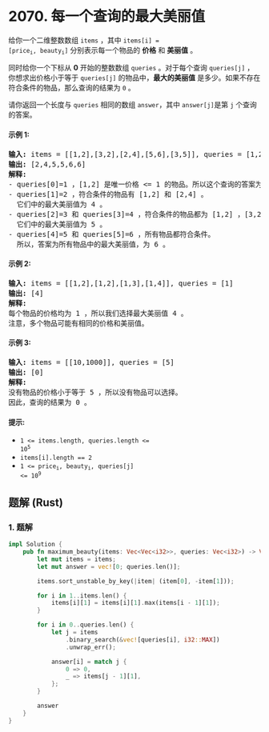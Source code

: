 # 2070. 每一个查询的最大美丽值
给你一个二维整数数组 `items` ，其中 <code>items[i] = [price<sub>i</sub>, beauty<sub>i</sub>]</code> 分别表示每一个物品的 **价格** 和 **美丽值** 。

同时给你一个下标从 **0** 开始的整数数组 `queries` 。对于每个查询 `queries[j]` ，你想求出价格小于等于 `queries[j]` 的物品中，**最大的美丽值** 是多少。如果不存在符合条件的物品，那么查询的结果为 `0` 。

请你返回一个长度与 `queries` 相同的数组 `answer`，其中 `answer[j]`是第 `j` 个查询的答案。

#### 示例 1:
<pre>
<strong>输入:</strong> items = [[1,2],[3,2],[2,4],[5,6],[3,5]], queries = [1,2,3,4,5,6]
<strong>输出:</strong> [2,4,5,5,6,6]
<strong>解释:</strong>
- queries[0]=1 ，[1,2] 是唯一价格 <= 1 的物品。所以这个查询的答案为 2 。
- queries[1]=2 ，符合条件的物品有 [1,2] 和 [2,4] 。
  它们中的最大美丽值为 4 。
- queries[2]=3 和 queries[3]=4 ，符合条件的物品都为 [1,2] ，[3,2] ，[2,4] 和 [3,5] 。
  它们中的最大美丽值为 5 。
- queries[4]=5 和 queries[5]=6 ，所有物品都符合条件。
  所以，答案为所有物品中的最大美丽值，为 6 。
</pre>

#### 示例 2:
<pre>
<strong>输入:</strong> items = [[1,2],[1,2],[1,3],[1,4]], queries = [1]
<strong>输出:</strong> [4]
<strong>解释:</strong>
每个物品的价格均为 1 ，所以我们选择最大美丽值 4 。
注意，多个物品可能有相同的价格和美丽值。
</pre>

#### 示例 3:
<pre>
<strong>输入:</strong> items = [[10,1000]], queries = [5]
<strong>输出:</strong> [0]
<strong>解释:</strong>
没有物品的价格小于等于 5 ，所以没有物品可以选择。
因此，查询的结果为 0 。
</pre>

#### 提示:
* <code>1 <= items.length, queries.length <= 10<sup>5</sup></code>
* `items[i].length == 2`
* <code>1 <= price<sub>i</sub>, beauty<sub>i</sub>, queries[j] <= 10<sup>9</sup></code>

## 题解 (Rust)

### 1. 题解
```Rust
impl Solution {
    pub fn maximum_beauty(items: Vec<Vec<i32>>, queries: Vec<i32>) -> Vec<i32> {
        let mut items = items;
        let mut answer = vec![0; queries.len()];

        items.sort_unstable_by_key(|item| (item[0], -item[1]));

        for i in 1..items.len() {
            items[i][1] = items[i][1].max(items[i - 1][1]);
        }

        for i in 0..queries.len() {
            let j = items
                .binary_search(&vec![queries[i], i32::MAX])
                .unwrap_err();

            answer[i] = match j {
                0 => 0,
                _ => items[j - 1][1],
            };
        }

        answer
    }
}
```
